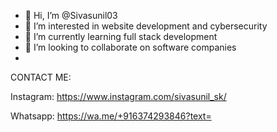 - 👋 Hi, I’m @Sivasunil03
- 👀 I’m interested in website development and cybersecurity
- 🌱 I’m currently learning full stack development
- 💞️ I’m looking to collaborate on software companies
-    
CONTACT ME:

Instagram: https://www.instagram.com/sivasunil_sk/

Whatsapp: https://wa.me/+916374293846?text=

<!---
Sivasunil03/Sivasunil03 is a ✨ special ✨ repository because its `README.md` (this file) appears on your GitHub profile.
You can click the Preview link to take a look at your changes.
--->
